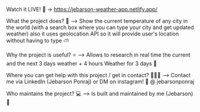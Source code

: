 Watch it LIVE! 🎉 -> https://jebarson-weather-app.netlify.app/

What the project does? 🤔 --> Show the current temperature of any city in the world (with a search box where you can type your city and get updated weather) also it uses geolocation API so it will provide user's location without having to type ⛅

Why the project is useful? ⭐ --> Allows to research in real time the current and the next 3 days weather + 4 hours Weather for 3 days 🎉

Where you can get help with this project / get in contact? 🙋‍♀️💌 --> Contact me via LinkedIn (Jebarson Ponraj) or DM on instagram! 📩 @ jebarsonponraj

Who maintains the project? 💻 --> Is built and maintained by me (Jebarson) 👋
